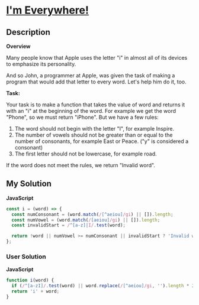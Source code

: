 # [I'm Everywhere!](https://www.codewars.com/kata/6097a9f20d32c2000d0bdb98)

## Description

**Overview**

Many people know that Apple uses the letter "i" in almost all of its devices to emphasize its personality.

And so John, a programmer at Apple, was given the task of making a program that would add that letter to every word. Let's help him do it, too.

**Task:**

Your task is to make a function that takes the value of word and returns it with an "i" at the beginning of the word. For example we get the word "Phone", so we must return "iPhone". But we have a few rules:

1. The word should not begin with the letter "I", for example Inspire.
2. The number of vowels should not be greater than or equal to the number of consonants, for example East or Peace. ("y" is considered a consonant)
3. The first letter should not be lowercase, for example road.

If the word does not meet the rules, we return "Invalid word".

## My Solution

**JavaScript**

```js
const i = (word) => {
  const numConsonant = (word.match(/[^aeiou]/gi) || []).length;
  const numVowel = (word.match(/[aeiou]/gi) || []).length;
  const invalidStart = /^[a-z]|I/.test(word);

  return !word || numVowel >= numConsonant || invalidStart ? 'Invalid word' : `i${word}`;
};
```

### User Solution

**JavaScript**

```js
function i(word) {
  if (/^[a-zI]/.test(word) || word.replace(/[^aeiou]/gi, '').length * 2 >= word.length) return 'Invalid word';
  return 'i' + word;
}
```
